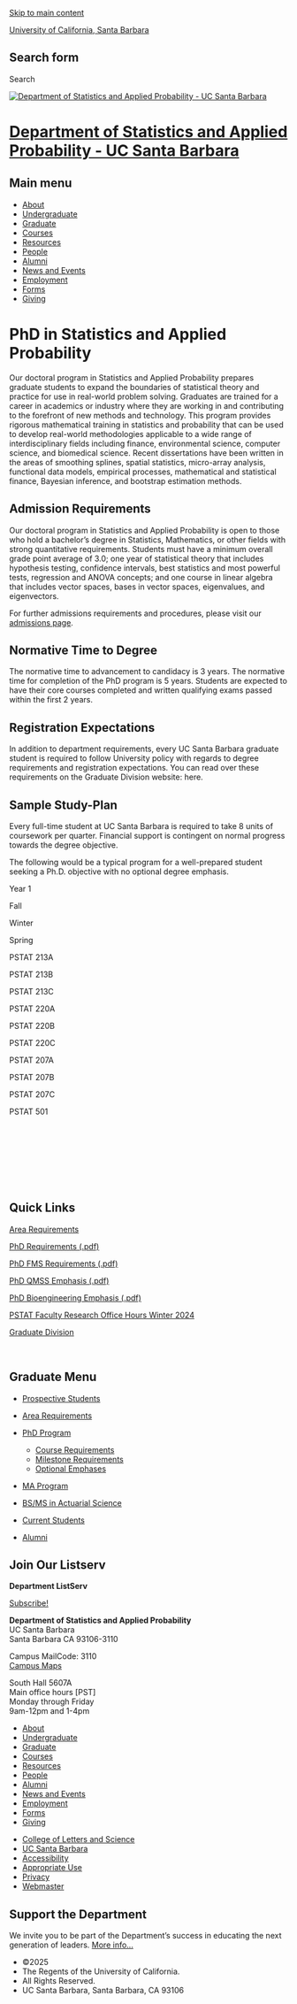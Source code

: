 [Skip to main content](#main-content)

[University of California, Santa Barbara](http://www.ucsb.edu)

## Search form

Search

[![Department of Statistics and Applied Probability - UC Santa Barbara](https://www.pstat.ucsb.edu/sites/default/themes/at_lsit/images/department/pstat-banner-navy.svg)](/)

# [Department of Statistics and Applied Probability - UC Santa Barbara](/ "Home page")

## Main menu

- [About](/about "About")
- [Undergraduate](/undergrad)
- [Graduate](/graduate)
- [Courses](/courses)
- [Resources](/resources "Resources")
- [People](/people)
- [Alumni](/alumni "Undergraduate Alumni")
- [News and Events](/news)
- [Employment](/about/employment "Employment")
- [Forms](/forms "Forms")
- [Giving](/giving "Giving")

# PhD in Statistics and Applied Probability

Our doctoral program in Statistics and Applied Probability prepares graduate students to expand the boundaries of statistical theory and practice for use in real-world problem solving. Graduates are trained for a career in academics or industry where they are working in and contributing to the forefront of new methods and technology. This program provides rigorous mathematical training in statistics and probability that can be used to develop real-world methodologies applicable to a wide range of interdisciplinary fields including finance, environmental science, computer science, and biomedical science. Recent dissertations have been written in the areas of smoothing splines, spatial statistics, micro-array analysis, functional data models, empirical processes, mathematical and statistical finance, Bayesian inference, and bootstrap estimation methods.

## Admission Requirements

Our doctoral program in Statistics and Applied Probability is open to those who hold a bachelor’s degree in Statistics, Mathematics, or other fields with strong quantitative requirements. Students must have a minimum overall grade point average of 3.0; one year of statistical theory that includes hypothesis testing, confidence intervals, best statistics and most powerful tests, regression and ANOVA concepts; and one course in linear algebra that includes vector spaces, bases in vector spaces, eigenvalues, and eigenvectors.

For further admissions requirements and procedures, please visit our [admissions page](/graduate/admissions).

## Normative Time to Degree

The normative time to advancement to candidacy is 3 years. The normative time for completion of the PhD program is 5 years. Students are expected to have their core courses completed and written qualifying exams passed within the first 2 years.

## Registration Expectations

In addition to department requirements, every UC Santa Barbara graduate student is required to follow University policy with regards to degree requirements and registration expectations. You can read over these requirements on the Graduate Division website: here.

## Sample Study-Plan

Every full-time student at UC Santa Barbara is required to take 8 units of coursework per quarter. Financial support is contingent on normal progress towards the degree objective.

The following would be a typical program for a well-prepared student seeking a Ph.D. objective with no optional degree emphasis.

Year 1

Fall

Winter

Spring

PSTAT 213A

PSTAT 213B

PSTAT 213C

PSTAT 220A

PSTAT 220B

PSTAT 220C

PSTAT 207A

PSTAT 207B

PSTAT 207C

PSTAT 501

 

 

 

 

## Quick Links

[Area Requirements](/graduate/area-requirements)

[PhD Requirements (.pdf)](/sites/default/files/sitefiles/Stats%20-%20PhD%20-%202023-24.pdf)

[PhD FMS Requirements (.pdf)](/sites/default/files/sitefiles/Stats%20-%20PhD%2C%20Financial%20Mathematics%20and%20Statistics%20-%202023-24.pdf)

[PhD QMSS Emphasis (.pdf)](https://coursedog-static-public.s3.us-east-2.amazonaws.com/ucsb/quantitative-methods-in-the-social-sciences-emphasis-requirements-2023-24.pdf)

[PhD Bioengineering Emphasis (.pdf)](https://coursedog-static-public.s3.us-east-2.amazonaws.com/ucsb/bioengineering-emphasis-requirements-2023-24.pdf)

[PSTAT Faculty Research Office Hours Winter 2024](/sites/default/files/sitefiles/Research%20Office%20Hours.pdf)

[Graduate Division](http://www.graddiv.ucsb.edu/)

 

## Graduate Menu

- [Prospective Students](/graduate/prospective "Prospective Students")
- [Area Requirements](/graduate/area-requirements "Graduate Area Requirements")
- [PhD Program](/graduate/phd "PhD in Statistics and Applied Probability")
  
  - [Course Requirements](/graduate/phd/course-requirements "PhD Course Requirements")
  - [Milestone Requirements](/graduate/phd/requirements "PhD Milestone Requirements")
  - [Optional Emphases](/graduate/phd/emphases "PhD Optional Emphases")
- [MA Program](/graduate/ma "MA in Statistics")
- [BS/MS in Actuarial Science](/undergrad/actuarial-science/bs-ms "BS/MS in Actuarial Science")
- [Current Students](/graduate/current "Current Graduate Students")
- [Alumni](/graduate/alumni "Graduate Alumni")

## Join Our Listserv

**Department ListServ**

[Subscribe!](https://groups.google.com/u/1/a/pstat.ucsb.edu/g/pstat-undergrad?hl=en)

**Department of Statistics and Applied Probability**  
UC Santa Barbara  
Santa Barbara CA 93106-3110

Campus MailCode: 3110  
[Campus Maps](http://www.aw.id.ucsb.edu/maps/)

South Hall 5607A  
Main office hours \[PST]  
Monday through Friday  
9am-12pm and 1-4pm

- [About](/about "About")
- [Undergraduate](/undergrad)
- [Graduate](/graduate)
- [Courses](/courses)
- [Resources](/resources "Resources")
- [People](/people)
- [Alumni](/alumni "Undergraduate Alumni")
- [News and Events](/news)
- [Employment](/about/employment "Employment")
- [Forms](/forms "Forms")
- [Giving](/giving "Giving")

<!--THE END-->

- [College of Letters and Science](http://www.college.ucsb.edu "College of Letters and Science")
- [UC Santa Barbara](http://www.ucsb.edu "UC Santa Barbara")
- [Accessibility](/accessibility "Accessibility")
- [Appropriate Use](http://www.policy.ucsb.edu/terms_of_use/ "Appropriate Use")
- [Privacy](http://www.policy.ucsb.edu/privacy-notification/ "Privacy")
- [Webmaster](mailto:help@pstat.ucsb.edu "Webmaster")

## Support the Department

We invite you to be part of the Department’s success in educating the next generation of leaders. [More info...](/giving)

- ©2025
- The Regents of the University of California.
- All Rights Reserved.
- UC Santa Barbara, Santa Barbara, CA 93106
